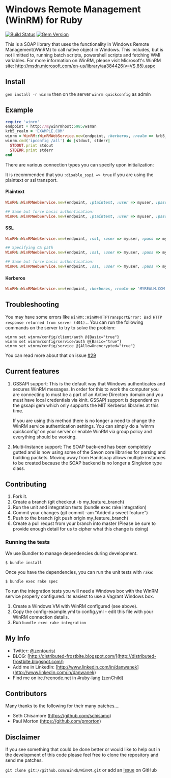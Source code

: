 # Windows Remote Management (WinRM) for Ruby
[![Build Status](https://travis-ci.org/WinRb/WinRM.png)](https://travis-ci.org/WinRb/WinRM)
[![Gem Version](https://badge.fury.io/rb/WinRM.png)](http://badge.fury.io/rb/WinRM)

This is a SOAP library that uses the functionality in Windows Remote
Management(WinRM) to call native object in Windows.  This includes, but is
not limitted to, running batch scripts, powershell scripts and fetching WMI
variables.  For more information on WinRM, please visit Microsoft's WinRM
site: http://msdn.microsoft.com/en-us/library/aa384426(v=VS.85).aspx

## Install
`gem install -r winrm` then on the server `winrm quickconfig` as admin

## Example
```ruby
require 'winrm'
endpoint = http://mywinrmhost:5985/wsman
krb5_realm = 'EXAMPLE.COM'
winrm = WinRM::WinRMWebService.new(endpoint, :kerberos, :realm => krb5_realm)
winrm.cmd('ipconfig /all') do |stdout, stderr|
  STDOUT.print stdout
  STDERR.print stderr
end
```

There are various connection types you can specify upon initialization:

It is recommended that you <code>:disable_sspi => true</code> if you are using the plaintext or ssl transport.

#### Plaintext
```ruby
WinRM::WinRMWebService.new(endpoint, :plaintext, :user => myuser, :pass => mypass, :disable_sspi => true)

## Same but force basic authentication:
WinRM::WinRMWebService.new(endpoint, :plaintext, :user => myuser, :pass => mypass, :basic_auth_only => true)
```

#### SSL
```ruby
WinRM::WinRMWebService.new(endpoint, :ssl, :user => myuser, :pass => mypass, :disable_sspi => true)

## Specifying CA path
WinRM::WinRMWebService.new(endpoint, :ssl, :user => myuser, :pass => mypass, :ca_trust_path => '/etc/ssl/certs/cert.pem', :basic_auth_only => true)

## Same but force basic authentication:
WinRM::WinRMWebService.new(endpoint, :ssl, :user => myuser, :pass => mypass, :basic_auth_only => true)
```

#### Kerberos
```ruby
WinRM::WinRMWebService.new(endpoint, :kerberos, :realm => 'MYREALM.COM')
```

## Troubleshooting
You may have some errors like ```WinRM::WinRMHTTPTransportError: Bad HTTP response returned from server (401).```.
You can run the following commands on the server to try to solve the problem:
```
winrm set winrm/config/client/auth @{Basic="true"}
winrm set winrm/config/service/auth @{Basic="true"}
winrm set winrm/config/service @{AllowUnencrypted="true"}
```
You can read more about that on issue [#29](https://github.com/WinRb/WinRM/issues/29)


## Current features

1. GSSAPI support:  This is the default way that Windows authenticates and
   secures WinRM messages. In order for this to work the computer you are
   connecting to must be a part of an Active Directory domain and you must
   have local credentials via kinit. GSSAPI support is dependent on the
   gssapi gem which only supports the MIT Kerberos libraries at this time.

   If you are using this method there is no longer a need to change the
   WinRM service authentication settings. You can simply do a
   'winrm quickconfig' on your server or enable WinRM via group policy and
   everything should be working.

2. Multi-Instance support:  The SOAP back-end has been completely gutted
   and is now using some of the Savon core libraries for parsing and
   building packets. Moving away from Handsoap allows multiple instances
   to be created because the SOAP backend is no longer a Singleton type
   class.

## Contributing

1. Fork it.
2. Create a branch (git checkout -b my_feature_branch)
3. Run the unit and integration tests (bundle exec rake integration)
4. Commit your changes (git commit -am "Added a sweet feature")
5. Push to the branch (git push origin my_feature_branch)
6. Create a pull requst from your branch into master (Please be sure to provide enough detail for us to cipher what this change is doing)

### Running the tests

We use Bundler to manage dependencies during development.

```
$ bundle install
```

Once you have the dependencies, you can run the unit tests with `rake`:

```
$ bundle exec rake spec
```

To run the integration tests you will need a Windows box with the WinRM service properly configured. Its easiest to use a Vagrant Windows box.

1. Create a Windows VM with WinRM configured (see above).
2. Copy the config-example.yml to config.yml - edit this file with your WinRM connection details.
3. Run `bundle exec rake integration`

## My Info
* Twitter: [@zentourist](https://twitter.com/zentourist)
* BLOG:  [http://distributed-frostbite.blogspot.com/](http://distributed-frostbite.blogspot.com/)
* Add me in LinkedIn:  [http://www.linkedin.com/in/danwanek](http://www.linkedin.com/in/danwanek)
* Find me on irc.freenode.net in #ruby-lang (zenChild)

## Contributors
Many thanks to the following for their many patches....
* Seth Chisamore (https://github.com/schisamo)
* Paul Morton (https://github.com/pmorton)

## Disclaimer
If you see something that could be done better or would like to help out in the development of this code please feel free to clone the repository and send me patches.

`git clone git://github.com/WinRb/WinRM.git` or add an [issue](https://github.com/WinRb/WinRM/issues) on GitHub
